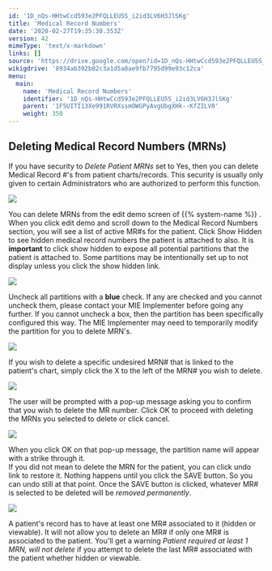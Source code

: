 ```yaml
---
id: '1D_nQs-HHtwCcd593e2PFQLLEU5S_i2id3LV6H3JlSKg'
title: 'Medical Record Numbers'
date: '2020-02-27T19:35:30.353Z'
version: 42
mimeType: 'text/x-markdown'
links: []
source: 'https://drive.google.com/open?id=1D_nQs-HHtwCcd593e2PFQLLEU5S_i2id3LV6H3JlSKg'
wikigdrive: '8934ab392b82c3a1d5a8ae9fb7795d99e93c12ca'
menu:
  main:
    name: 'Medical Record Numbers'
    identifier: '1D_nQs-HHtwCcd593e2PFQLLEU5S_i2id3LV6H3JlSKg'
    parent: '1F5UITI13Xe991RVRXssmOWGPyAvgUbgXHk--KfZILV0'
    weight: 350
---
```

## Deleting Medical Record Numbers (MRNs)  
  
If you have security to *Delete Patient MRNs* set to Yes, then you can delete Medical Record #'s from patient charts/records. This security is usually only given to certain Administrators who are authorized to perform this function.
  
![](../medical-record-numbers.assets/10000201000000E300000026192A0CB407BDA58B.png)  

You can delete MRNs from the edit demo screen of {{% system-name %}} . When you click edit demo and scroll down to the Medical Record Numbers section, you will see a list of active MR#s for the patient. Click Show Hidden to see hidden medical record numbers the patient is attached to also. It is **important** to click show hidden to expose all potential partitions that the patient is attached to. Some partitions may be intentionally set up to not display unless you click the show hidden link.
  
![](../medical-record-numbers.assets/10000201000001ED00000081F612CA99812F4CD6.png)  

Uncheck all partitions with a **blue** check. If any are checked and you cannot uncheck them, please contact your MIE Implementer before going any further. If you cannot uncheck a box, then the partition has been specifically configured this way. The MIE Implementer may need to temporarily modify the partition for you to delete MRN's.
  
![](../medical-record-numbers.assets/10000201000002AC000000503C7FB16A7035980F.png)  

If you wish to delete a specific undesired MRN# that is linked to the patient's chart, simply click the X to the left of the MRN# you wish to delete.
  
![](../medical-record-numbers.assets/10000201000002520000008B3942DC7856576774.png)  

The user will be prompted with a pop-up message asking you to confirm that you wish to delete the MR number. Click OK to proceed with deleting the MRNs you selected to delete or click cancel.
  
![](../medical-record-numbers.assets/1000020100000134000000771EC5596E09CDFE25.png)  

When you click OK on that pop-up message, the partition name will appear with a strike through it.  
If you did not mean to delete the MRN for the patient, you can click undo link to restore it. Nothing happens until you click the SAVE button. So you can undo still at that point. Once the SAVE button is clicked, whatever MR# is selected to be deleted will be *removed permanently*.
  
![](../medical-record-numbers.assets/100000000000023400000094F449C0BB77F0BFC5.png)  

A patient's record has to have at least one MR# associated to it (hidden or viewable). It will not allow you to delete an MR# if only one MR# is associated to the patient. You'll get a warning *Patient required at least 1 MRN, will not delete* if you attempt to delete the last MR# associated with the patient whether hidden or viewable.
